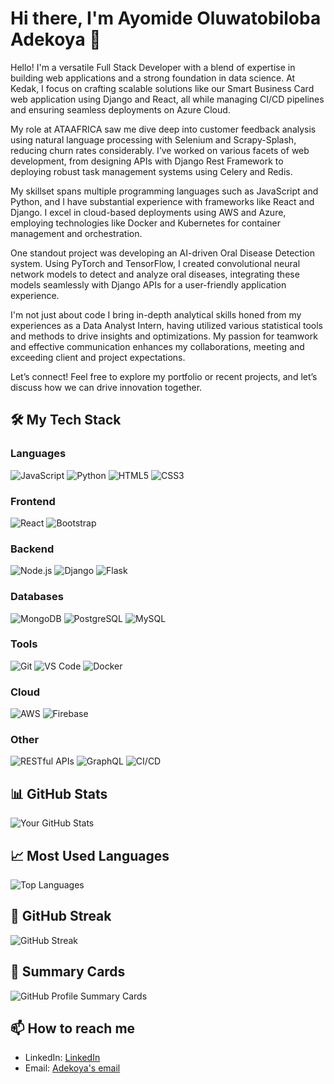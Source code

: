 # Hi there, I'm Ayomide Oluwatobiloba Adekoya 👋

Hello! I'm a versatile Full Stack Developer with a blend of expertise in building web applications and a strong foundation in data science. At Kedak, I focus on crafting scalable solutions like our Smart Business Card web application using Django and React, all while managing CI/CD pipelines and ensuring seamless deployments on Azure Cloud. 

My role at ATAAFRICA saw me dive deep into customer feedback analysis using natural language processing with Selenium and Scrapy-Splash, reducing churn rates considerably. I’ve worked on various facets of web development, from designing APIs with Django Rest Framework to deploying robust task management systems using Celery and Redis.

My skillset spans multiple programming languages such as JavaScript and Python, and I have substantial experience with frameworks like React and Django. I excel in cloud-based deployments using AWS and Azure, employing technologies like Docker and Kubernetes for container management and orchestration.

One standout project was developing an AI-driven Oral Disease Detection system. Using PyTorch and TensorFlow, I created convolutional neural network models to detect and analyze oral diseases, integrating these models seamlessly with Django APIs for a user-friendly application experience. 

I'm not just about code I bring in-depth analytical skills honed from my experiences as a Data Analyst Intern, having utilized various statistical tools and methods to drive insights and optimizations. My passion for teamwork and effective communication enhances my collaborations, meeting and exceeding client and project expectations.

Let’s connect! Feel free to explore my portfolio or recent projects, and let’s discuss how we can drive innovation together.
## 🛠️ My Tech Stack

### Languages
![JavaScript](https://img.shields.io/badge/JavaScript-323330?style=for-the-badge&logo=javascript&logoColor=F7DF1E)
![Python](https://img.shields.io/badge/Python-3776AB?style=for-the-badge&logo=python&logoColor=white)
![HTML5](https://img.shields.io/badge/HTML5-E34F26?style=for-the-badge&logo=html5&logoColor=white)
![CSS3](https://img.shields.io/badge/CSS3-1572B6?style=for-the-badge&logo=css3&logoColor=white)

### Frontend
![React](https://img.shields.io/badge/React-20232A?style=for-the-badge&logo=react&logoColor=61DAFB)
![Bootstrap](https://img.shields.io/badge/Bootstrap-563D7C?style=for-the-badge&logo=bootstrap&logoColor=white)

### Backend
![Node.js](https://img.shields.io/badge/Node.js-43853D?style=for-the-badge&logo=node.js&logoColor=white)
![Django](https://img.shields.io/badge/Django-092E20?style=for-the-badge&logo=django&logoColor=white)
![Flask](https://img.shields.io/badge/Flask-000000?style=for-the-badge&logo=flask&logoColor=white)

### Databases
![MongoDB](https://img.shields.io/badge/MongoDB-4EA94B?style=for-the-badge&logo=mongodb&logoColor=white)
![PostgreSQL](https://img.shields.io/badge/PostgreSQL-316192?style=for-the-badge&logo=postgresql&logoColor=white)
![MySQL](https://img.shields.io/badge/MySQL-4479A1?style=for-the-badge&logo=mysql&logoColor=white)

### Tools
![Git](https://img.shields.io/badge/Git-F05032?style=for-the-badge&logo=git&logoColor=white)
![VS Code](https://img.shields.io/badge/VS%20Code-007ACC?style=for-the-badge&logo=visual-studio-code&logoColor=white)
![Docker](https://img.shields.io/badge/Docker-2496ED?style=for-the-badge&logo=docker&logoColor=white)

### Cloud
![AWS](https://img.shields.io/badge/AWS-232F3E?style=for-the-badge&logo=amazon-aws&logoColor=white)
![Firebase](https://img.shields.io/badge/Firebase-FFCA28?style=for-the-badge&logo=firebase&logoColor=white)

### Other
![RESTful APIs](https://img.shields.io/badge/REST-02569B?style=for-the-badge&logo=rest&logoColor=white)
![GraphQL](https://img.shields.io/badge/GraphQL-E10098?style=for-the-badge&logo=graphql&logoColor=white)
![CI/CD](https://img.shields.io/badge/CI%2FCD-007ACC?style=for-the-badge&logo=ci&logoColor=white)

## 📊 GitHub Stats

![Your GitHub Stats](https://github-readme-stats.vercel.app/api?username=ayomidetobi&show_icons=true&theme=radical)

## 📈 Most Used Languages

![Top Languages](https://github-readme-stats.vercel.app/api/top-langs/?username=ayomidetobi&layout=compact&theme=radical)

## 🌟 GitHub Streak

![GitHub Streak](https://github-readme-streak-stats.herokuapp.com/?user=ayomidetobi&theme=radical)



## 💼 Summary Cards

![GitHub Profile Summary Cards](https://github-profile-summary-cards.vercel.app/api/cards/profile-details?username=ayomidetobi&theme=radical)


## 📫 How to reach me

- LinkedIn: [LinkedIn](https://www.linkedin.com/in/adekoyatobi/)
- Email: [Adekoya's email](mailto:adekoyaayomide592@gmail.com)


<!--
**ayomidetobi/ayomidetobi** is a ✨ _special_ ✨ repository because its `README.md` (this file) appears on your GitHub profile.

Here are some ideas to get you started:

- 🔭 I’m currently working on ...
- 🌱 I’m currently learning ...
- 👯 I’m looking to collaborate on ...
- 🤔 I’m looking for help with ...
- 💬 Ask me about ...
- 📫 How to reach me: ...
- 😄 Pronouns: ...
- ⚡ Fun fact: ...
-->
